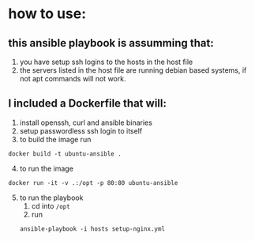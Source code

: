 # how to use:

## this ansible playbook is assumming that:
1. you have setup ssh logins to the hosts in the host file
2. the servers listed in the host file are running debian based systems, if not apt commands will not work.

## I included a Dockerfile that will:
1. install openssh, curl and ansible binaries
2. setup passwordless ssh login to itself
3. to build the image run
```
docker build -t ubuntu-ansible .
```
4. to run the image
```
docker run -it -v .:/opt -p 80:80 ubuntu-ansible
```
5. to run the playbook
    1. cd into `/opt`
    2. run
    ```
    ansible-playbook -i hosts setup-nginx.yml
    ```